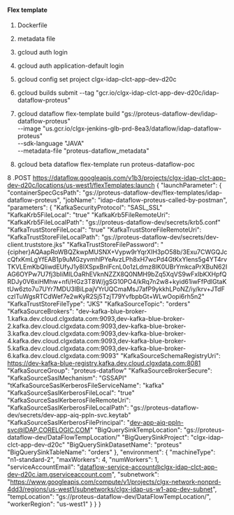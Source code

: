 #### Flex template
1. Dockerfile
2. metadata file
3. gcloud auth login
3. gcloud auth application-default login
4. gcloud config set project clgx-idap-clct-app-dev-d20c
5. gcloud builds submit --tag "gcr.io/clgx-idap-clct-app-dev-d20c/idap-dataflow-proteus"
6. gcloud dataflow flex-template build "gs://proteus-dataflow-dev/idap-dataflow-proteus" \
   --image "us.gcr.io/clgx-jenkins-glb-prd-8ea3/dataflow/idap-dataflow-proteus" \
   --sdk-language "JAVA" \
   --metadata-file "proteus-dataflow_metadata"

7. gcloud beta dataflow flex-template run proteus-dataflow-poc 

8 .POST https://dataflow.googleapis.com/v1b3/projects/clgx-idap-clct-app-dev-d20c/locations/us-west1/flexTemplates:launch
{
"launchParameter": {
"containerSpecGcsPath": "gs://proteus-dataflow-dev/flex-templates/idap-dataflow-proteus",
"jobName": "idap-dataflow-proteus-called-by-postman",
"parameters": {
   "KafkaSecurityProtocol": "SASL_SSL"
   "KafkaKrb5FileLocal": "true"
   "KafkaKrb5FileRemoteUri": 
   "KafkaKrb5FileLocalPath": "gs://proteus-dataflow-dev/secrets/krb5.conf"
   "KafkaTrustStoreFileLocal": "true"
   "KafkaTrustStoreFileRemoteUri": 
   "KafkaTrustStoreFileLocalPath": "gs://proteus-dataflow-dev/secrets/dev-client.truststore.jks"
   "KafkaTrustStoreFilePassword": "{cipher}AQAapRoWBQZkwpMUSNX+Vypw9rYqrXIH3pO58b/3Exu7CWGQJccQfxKmLgYfEAB1p9uMGzyvmhlPYeAvzLPh8xH7wcPd4GtKxYlens5g4YT4rvTKVLEmKbQliwdEUfyJ1y8IXSpxBnlFcnL0o1zLdmz8IK0UBrYmkcaPrXBuN62IAG6OYPw7U7fj3bIiMILOaRhEVknNZZX8Q0NMH9bZq5XqVS9wFxIbKXHpfQRDJy0V6xiHMhw+nfi/HGz3T8W/jgSG10PO4/kRq7n2w8+kyid61iwFfPdlGtaKtUw6zto7u7UYr7MDU3lBiLpajVYrUQCmaMsJ7afP9ykkhLPoNZ/iy/krv+JTdFczITuWgsRTCdWef7e2wKyR2Sj5TzjT79YvfbpbGt+WLwOopi6rh5n2"
   "KafkaTrustStoreFileType": "JKS"
   "KafkaSourceTopic": "orders"
   "KafkaSourceBrokers": "dev-kafka-blue-broker-1.kafka.dev.cloud.clgxdata.com:9093,dev-kafka-blue-broker-2.kafka.dev.cloud.clgxdata.com:9093,dev-kafka-blue-broker-3.kafka.dev.cloud.clgxdata.com:9093,dev-kafka-blue-broker-4.kafka.dev.cloud.clgxdata.com:9093,dev-kafka-blue-broker-5.kafka.dev.cloud.clgxdata.com:9093,dev-kafka-blue-broker-6.kafka.dev.cloud.clgxdata.com:9093"
   "KafkaSourceSchemaRegistryUri": https://dev-kafka-blue-registry.kafka.dev.cloud.clgxdata.com:8081
   "KafkaSourceGroup": "proteus-dataflow"
   "KafkaSourceBrokerSecure": 
   "KafkaSourceSaslMechanism": "GSSAPI"
   "tKafkaSourceSaslKerberosFileServiceName": "kafka"
   "KafkaSourceSaslKerberosFileLocal": "true"
   "KafkaSourceSaslKerberosFileRemoteUri": 
   "KafkaSourceSaslKerberosFileLocalPath": "gs://proteus-dataflow-dev/secrets/dev-app-aiq-ppln-svc.keytab"
   "KafkaSourceSaslKerberosFilePrincipal": "dev-app-aiq-ppln-svc@IDAP.CORELOGIC.COM"
   "BigQuerySinkTempLocation": "gs://proteus-dataflow-dev/DataFlowTempLocation/"
   "BigQuerySinkProject": "clgx-idap-clct-app-dev-d20c"
   "BigQuerySinkDatasetName": "proteus"
   "BigQuerySinkTableName": "orders"
      },
   "environment": {
   "machineType": "n1-standard-2",
   "maxWorkers": 4,
   "numWorkers": 1,
   "serviceAccountEmail": "dataflow-service-account@clgx-idap-clct-app-dev-d20c.iam.gserviceaccount.com",
   "subnetwork": "https://www.googleapis.com/compute/v1/projects/clgx-network-nonprd-4dd3/regions/us-west1/subnetworks/clgx-idap-us-w1-app-dev-subnet",
   "tempLocation": "gs://proteus-dataflow-dev/DataFlowTempLocation/",
   "workerRegion": "us-west1"
      }
   }
}